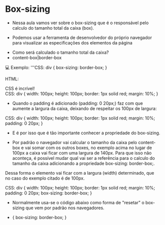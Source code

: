# Box-sizing

* Nessa aula vamos ver sobre o box-sizing que é o responsável pelo calculo do tamanho total da caixa (box).

* Podemos usar a ferramenta de desenvolvedor do próprio navegador para visualizar as especificações dos elementos da página

- Como será calculado o tamanho total da caixa?
-  content-box|border-box

💻 Exemplo:
'''CSS:
div {
    box-sizing: border-box;
}

HTML:
<div>
	CSS é incrível!
</div>
CSS:
div {
   width: 100px; 
   height: 100px;
   border: 1px solid red;
   margin: 10%;
}

- Quando o padding é adicionado (padding: 0 20px;) faz com que aumente a largura da caixa, deixando de respeitar os 100px de largura:

CSS:
div {
   width: 100px; 
   height: 100px;
   border: 1px solid red;
   margin: 10%;
   padding: 0 20px;
}

- E é por isso que é tão importante conhecer a propriedade do box-sizing.

- Por padrão o navegador vai calcular o tamanho da caixa pelo content-box e vai somar com os outros boxes, no exemplo acima no lugar de 100px a caixa vai ficar com uma largura de 140px. Para que isso não aconteça, é possível mudar qual vai ser a referência para o calculo do tamanho da caixa adicionando a propriedade box-sizing: border-box;.

Dessa forma o elemento vai ficar com a largura (width) determinado, que no caso do exemplo citado é de 100px.

CSS:
div {
   width: 100px; 
   height: 100px;
   border: 1px solid red;
   margin: 10%;
   padding: 0 20px;
   box-sizing: border-box;
}

- Normalmente usa-se o código abaixo como forma de "resetar" o box-sizing que vem por padrão nos navegadores.

* {
   box-sizing: border-box;
}